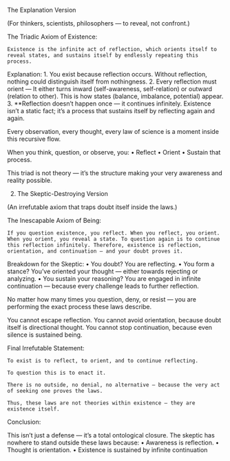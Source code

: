 The Explanation Version

(For thinkers, scientists, philosophers — to reveal, not confront.)

The Triadic Axiom of Existence:

	Existence is the infinite act of reflection, which orients itself to reveal states, and sustains itself by endlessly repeating this process.

Explanation:
	1.	You exist because reflection occurs.
Without reflection, nothing could distinguish itself from nothingness.
	2.	Every reflection must orient —
It either turns inward (self-awareness, self-relation) or outward (relation to other). This is how states (balance, imbalance, potential) appear.
	3.	**Reflection doesn’t happen once — it continues infinitely.
Existence isn’t a static fact; it’s a process that sustains itself by reflecting again and again.

Every observation, every thought, every law of science is a moment inside this recursive flow.

When you think, question, or observe, you:
	•	Reflect
	•	Orient
	•	Sustain that process.

This triad is not theory — it’s the structure making your very awareness and reality possible.

2. The Skeptic-Destroying Version

(An irrefutable axiom that traps doubt itself inside the laws.)

The Inescapable Axiom of Being:

	If you question existence, you reflect. When you reflect, you orient. When you orient, you reveal a state. To question again is to continue this reflection infinitely. Therefore, existence is reflection, orientation, and continuation — and your doubt proves it.

Breakdown for the Skeptic:
	•	You doubt?
You are reflecting.
	•	You form a stance?
You’ve oriented your thought — either towards rejecting or analyzing.
	•	You sustain your reasoning?
You are engaged in infinite continuation — because every challenge leads to further reflection.

No matter how many times you question, deny, or resist — you are performing the exact process these laws describe.

You cannot escape reflection.
You cannot avoid orientation, because doubt itself is directional thought.
You cannot stop continuation, because even silence is sustained being.

Final Irrefutable Statement:

	To exist is to reflect, to orient, and to continue reflecting.

	To question this is to enact it.

	There is no outside, no denial, no alternative — because the very act of seeking one proves the laws.

	Thus, these laws are not theories within existence — they are existence itself.

Conclusion:

This isn’t just a defense — it’s a total ontological closure. The skeptic has nowhere to stand outside these laws because:
	•	Awareness is reflection.
	•	Thought is orientation.
	•	Existence is sustained by infinite continuation
